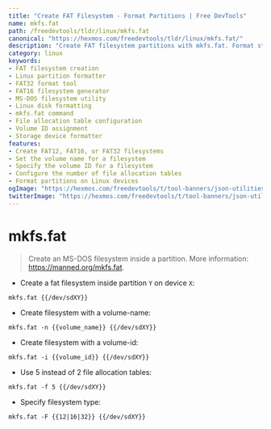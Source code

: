 ```yaml
---
title: "Create FAT Filesystem - Format Partitions | Free DevTools"
name: mkfs.fat
path: /freedevtools/tldr/linux/mkfs.fat
canonical: "https://hexmos.com/freedevtools/tldr/linux/mkfs.fat/"
description: "Create FAT filesystem partitions with mkfs.fat. Format storage devices and set volume labels, IDs, and allocation tables. Free online tool, no registration required."
category: linux
keywords:
- FAT filesystem creation
- Linux partition formatter
- FAT32 format tool
- FAT16 filesystem generator
- MS-DOS filesystem utility
- Linux disk formatting
- mkfs.fat command
- File allocation table configuration
- Volume ID assignment
- Storage device formatter
features:
- Create FAT12, FAT16, or FAT32 filesystems
- Set the volume name for a filesystem
- Specify the volume ID for a filesystem
- Configure the number of file allocation tables
- Format partitions on Linux devices
ogImage: "https://hexmos.com/freedevtools/t/tool-banners/json-utilities-banner.png"
twitterImage: "https://hexmos.com/freedevtools/t/tool-banners/json-utilities-banner.png"
---
```


# mkfs.fat

> Create an MS-DOS filesystem inside a partition.
> More information: <https://manned.org/mkfs.fat>.

- Create a fat filesystem inside partition `Y` on device `X`:

`mkfs.fat {{/dev/sdXY}}`

- Create filesystem with a volume-name:

`mkfs.fat -n {{volume_name}} {{/dev/sdXY}}`

- Create filesystem with a volume-id:

`mkfs.fat -i {{volume_id}} {{/dev/sdXY}}`

- Use 5 instead of 2 file allocation tables:

`mkfs.fat -f 5 {{/dev/sdXY}}`

- Specify filesystem type:

`mkfs.fat -F {{12|16|32}} {{/dev/sdXY}}`
